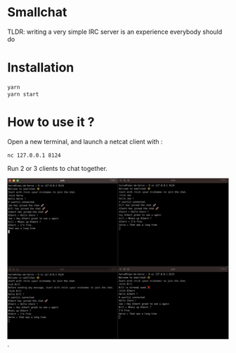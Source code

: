 # Smallchat

TLDR: writing a very simple IRC server is an experience everybody should do

# Installation

```
yarn
yarn start
```

# How to use it ?

Open a new terminal, and launch a netcat client with :
```
nc 127.0.0.1 8124
``` 

Run 2 or 3 clients to chat together.

![Smallchat](smallchat.png "A conversation").

